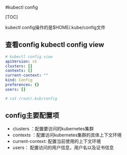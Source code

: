 #kubectl config

[TOC]

kubectl config操作的是$HOME/.kube/config文件

## 查看config kubectl config view

```yaml
# kubectl config view
apiVersion: v1
clusters: []
contexts: []
current-context: ""
kind: Config
preferences: {}
users: []

# cat /root/.kub/config
```

## config主要配置项

* clusters ：配置要访问的kubernetes集群
* contexts ：配置访问kubernetes集群的具体上下文环境
* current-context: 配置当前使用的上下文环境
* users： 配置访问的用户信息，用户名以及证书信息
